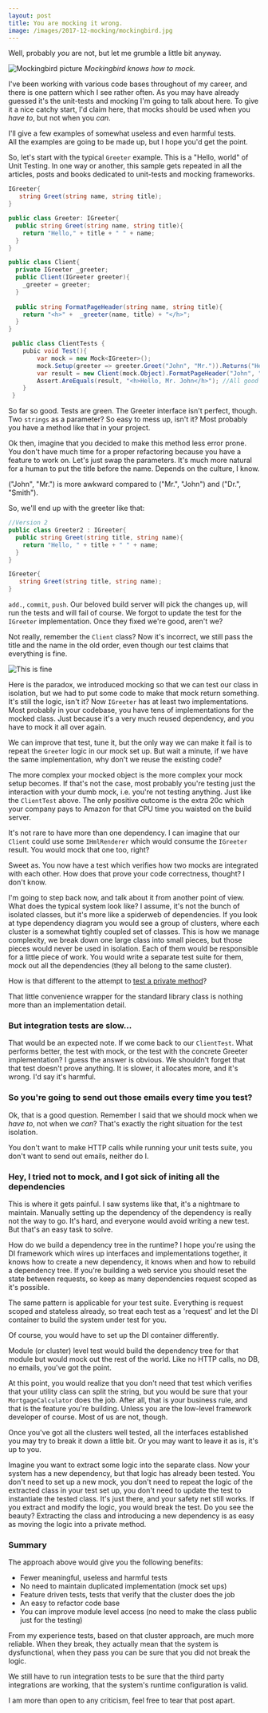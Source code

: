 ```yaml
---
layout: post
title: You are mocking it wrong.
image: /images/2017-12-mocking/mockingbird.jpg
---
```


Well, probably *you* are not, but let me grumble a little bit anyway.

![Mockingbird picture](/images/2017-12-mocking/mockingbird.jpg)
_Mockingbird knows how to mock._

I've been working with various code bases throughout of my career, and there is one pattern which I see rather often. As you may have already guessed it's the unit-tests and mocking I'm going to talk about here. To give it a nice catchy start, I'd claim here, that mocks should be used when you *have to*, but not when you *can*. 

I'll give a few examples of somewhat useless and even harmful tests.  
All the examples are going to be made up, but I hope you'd get the point. 

So, let's start with the typical `Greeter` example. This is a "Hello, world" of Unit Testing. In one way or another, this sample gets repeated in all the articles, posts and books dedicated to unit-tests and mocking frameworks.

```csharp
IGreeter{
   string Greet(string name, string title);
}

public class Greeter: IGreeter{
  public string Greet(string name, string title){
    return "Hello," + title + " " + name;
  }
}

public class Client{
  private IGreeter _greeter;
  public Client(IGreeter greeter){
    _greeter = greeter;
  }
  
  public string FormatPageHeader(string name, string title){
    return "<h>" +  _greeter(name, title) + "</h>";
  }  
}

 public class ClientTests {
    pubic void Test(){
        var mock = new Mock<IGreeter>();
        mock.Setup(greeter => greeter.Greet("John", "Mr.")).Returns("Hello, Mr. John");
        var result = new Client(mock.Object).FormatPageHeader("John", "Mr.");
        Assert.AreEquals(result, "<h>Hello, Mr. John</h>"); //All good here, what does it test, tho?
    } 
 }
```

So far so good. Tests are green. The Greeter interface isn't perfect, though. Two `strings` as a parameter? So easy to mess up, isn't it? Most probably you have a method like that in your project. 

Ok then, imagine that you decided to make this method less error prone. You don't have much time for a proper refactoring because you have a feature to work on. Let's just swap the parameters. It's much more natural for a human to put the title before the name. Depends on the culture, I know. 

("John", "Mr.") is more awkward compared to ("Mr.", "John") and ("Dr.", "Smith"). 

So, we'll end up with the greeter like that: 

```csharp
//Version 2
public class Greeter2 : IGreeter{
  public string Greet(string title, string name){
    return "Hello, " + title + " " + name;
  }
} 

IGreeter{
   string Greet(string title, string name);
}
```

`add.`, `commit`, `push`.  Our beloved build server will pick the changes up, will run the tests and will fail of course. We forgot to update the test for the `IGreeter` implementation. Once they fixed we're good, aren't we?

Not really, remember the `Client` class? Now it's incorrect, we still pass the title and the name in the old order, even though our test claims that everything is fine.

![This is fine](/images/2017-12-mocking/fine.jpg)

Here is the paradox, we introduced mocking so that we can test our class in isolation, but we had to put some code to make that mock return something. It's still the logic, isn't it? Now `IGreeter` has at least two implementations. Most probably in your codebase, you have tens of implementations for the mocked class. Just because it's a very much reused dependency, and you have to mock it all over again. 

We can improve that test, tune it, but the only way we can make it fail is to repeat the `Greeter` logic in our mock set up. But wait a minute, if we have the same implementation, why don't we reuse the existing code? 

The more complex your mocked object is the more complex your mock setup becomes. If that's not the case, most probably you're testing just the interaction with your dumb mock, i.e. you're not testing anything. Just like the `ClientTest` above. The only positive outcome is the extra 20c which your company pays to Amazon for that CPU time you waisted on the build server.

It's not rare to have more than one dependency. I can imagine that our `Client` could use some `IHmlRenderer` which would consume the `IGreeter` result. You would mock that one too, right? 

Sweet as. You now have a test which verifies how two mocks are integrated with each other. How does that prove your code correctness, thought? I don't know. 

I'm going to step back now, and talk about it from another point of view. What does the typical system look like? I assume, it's not the bunch of isolated classes, but it's more like a spiderweb of dependencies. If you look at type dependency diagram you would see a group of clusters, where each cluster is a somewhat tightly coupled set of classes. This is how we manage complexity, we break down one large class into small pieces, but those pieces would never be used in isolation. Each of them would be responsible for a little piece of work. You would write a separate test suite for them, mock out all the dependencies (they all belong to the same cluster). 

How is that different to the attempt to [test a private method](https://stackoverflow.com/questions/34571/how-do-i-test-a-private-function-or-a-class-that-has-private-methods-fields-or)? 

That little convenience wrapper for the standard library class is nothing more than an implementation detail. 

### But integration tests are slow...

That would be an expected note. If we come back to our `ClientTest`. What performs better, the test with mock, or the test with the concrete Greeter implementation? I guess the answer is obvious. We shouldn't forget that that test doesn't prove anything. It is slower, it allocates more, and it's wrong. I'd say it's harmful. 

### So you're going to send out those emails every time you test?

Ok, that is a good question. Remember I said that we should mock when we *have to*, not when we *can*? That's exactly the right situation for the test isolation.

You don't want to make HTTP calls while running your unit tests suite, you don't want to send out emails, neither do I. 

### Hey, I tried not to mock, and I got sick of initing all the dependencies

This is where it gets painful. I saw systems like that, it's a nightmare to maintain. Manually setting up the dependency of the dependency is really not the way to go. It's hard, and everyone would avoid writing a new test. But that's an easy task to solve. 

How do we build a dependency tree in the runtime? I hope you're using the DI framework which wires up interfaces and implementations together, it knows how to create a new dependency, it knows when and how to rebuild a dependency tree. If you're building a web service you should reset the state between requests, so keep as many dependencies request scoped as it's possible. 

The same pattern is applicable for your test suite. Everything is request scoped and stateless already, so treat each test as a 'request' and let the DI container to build the system under test for you. 

Of course, you would have to set up the DI container differently. 

Module (or cluster) level test would build the dependency tree for that module but would mock out the rest of the world. Like no HTTP calls, no DB, no emails, you've got the point.

At this point, you would realize that you don't need that test which verifies that your utility class can split the string, but you would be sure that your `MortgageCalculator` does the job. After all, that is your business rule, and that is the feature you're building. Unless you are the low-level framework developer of course. Most of us are not, though.

Once you've got all the clusters well tested, all the interfaces established you may try to break it down a little bit. Or you may want to leave it as is, it's up to you. 

Imagine you want to extract some logic into the separate class. Now your system has a new dependency, but that logic has already been tested. You don't need to set up a new mock, you don't need to repeat the logic of the extracted class in your test set up, you don't need to update the test to instantiate the tested class. It's just there, and your safety net still works. If you extract and modify the logic, you would break the test.  Do you see the beauty? Extracting the class and introducing a new dependency is as easy as moving the logic into a private method.

### Summary

The approach above would give you the following benefits: 

* Fewer meaningful, useless and harmful tests
* No need to maintain duplicated implementation (mock set ups)
* Feature driven tests, tests that verify that the cluster does the job
* An easy to refactor code base
* You can improve module level access (no need to make the class public just for the testing)

From my experience tests, based on that cluster approach, are much more reliable. When they break, they actually mean that the system is dysfunctional, when they pass you can be sure that you did not break the logic. 

We still have to run integration tests to be sure that the third party integrations are working, that the system's runtime configuration is valid. 

I am more than open to any criticism, feel free to tear that post apart. 
